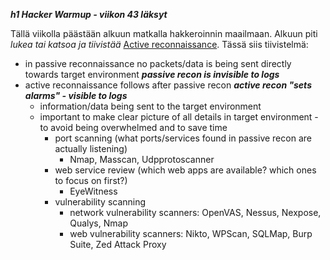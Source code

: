 ***h1 Hacker Warmup - viikon 43 läksyt***

Tällä viikolla päästään alkuun matkalla hakkeroinnin maailmaan. 
Alkuun piti *lukea tai katsoa ja tiivistää* <a href="https://learning.oreilly.com/videos/the-art-of/9780135767849/9780135767849-SPTT_04_00/">Active reconnaissance</a>. Tässä siis tiivistelmä:
- in passive reconnaissance no packets/data is being sent directly towards target environment ***passive recon is invisible to logs***
- active reconnaissance follows after passive recon ***active recon "sets alarms" - visible to logs***
  - information/data being sent to the target environment
  - important to make clear picture of all details in target environment - to avoid being overwhelmed and to save time
    - port scanning (what ports/services found in passive recon are actually listening)
      - Nmap, Masscan, Udpprotoscanner
    - web service review (which web apps are available? which ones to focus on first?)
      - EyeWitness
    - vulnerability scanning
      - network vulnerability scanners: OpenVAS, Nessus, Nexpose, Qualys, Nmap
      - web vulnerability scanners: Nikto, WPScan, SQLMap, Burp Suite, Zed Attack Proxy
